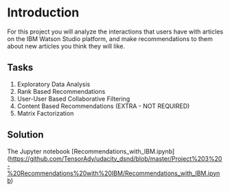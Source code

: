 # Introduction 
For this project you will analyze the interactions that users have with articles on the IBM Watson Studio platform, and make recommendations to them about new articles you think they will like. 
## Tasks
1. Exploratory Data Analysis
2. Rank Based Recommendations
3. User-User Based Collaborative Filtering
4. Content Based Recommendations (EXTRA - NOT REQUIRED)
5. Matrix Factorization
## Solution 
The Jupyter notebook [Recommendations_with_IBM.ipynb] (https://github.com/TensorAdy/udacity_dsnd/blob/master/Project%203%20-%20Recommendations%20with%20IBM/Recommendations_with_IBM.ipynb)

